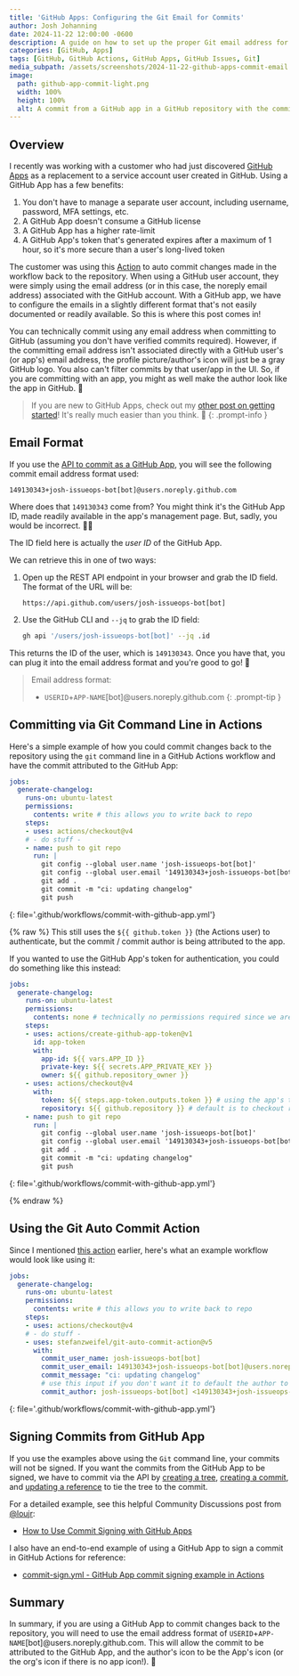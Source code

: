 ```yaml
---
title: 'GitHub Apps: Configuring the Git Email for Commits'
author: Josh Johanning
date: 2024-11-22 12:00:00 -0600
description: A guide on how to set up the proper Git email address for commits made by your GitHub App to ensure proper commit attribution
categories: [GitHub, Apps]
tags: [GitHub, GitHub Actions, GitHub Apps, GitHub Issues, Git]
media_subpath: /assets/screenshots/2024-11-22-github-apps-commit-email
image:
  path: github-app-commit-light.png
  width: 100%
  height: 100%
  alt: A commit from a GitHub app in a GitHub repository with the commit being attributed to the app
---
```


## Overview

I recently was working with a customer who had just discovered [GitHub Apps](/posts/github-apps/) as a replacement to a service account user created in GitHub. Using a GitHub App has a few benefits:

1. You don't have to manage a separate user account, including username, password, MFA settings, etc.
2. A GitHub App doesn't consume a GitHub license
3. A GitHub App has a higher rate-limit
4. A GitHub App's token that's generated expires after a maximum of 1 hour, so it's more secure than a user's long-lived token

The customer was using this [Action](https://github.com/stefanzweifel/git-auto-commit-action) to auto commit changes made in the workflow back to the repository. When using a GitHub user account, they were simply using the email address (or in this case, the noreply email address) associated with the GitHub account. With a GitHub app, we have to configure the emails in a slightly different format that's not easily documented or readily available. So this is where this post comes in!

You can technically commit using any email address when committing to GitHub (assuming you don't have verified commits required). However, if the committing email address isn't associated directly with a GitHub user's (or app's) email address, the profile picture/author's icon will just be a gray GitHub logo. You also can't filter commits by that user/app in the UI. So, if you are committing with an app, you might as well make the author look like the app in GitHub. 🤖

> If you are new to GitHub Apps, check out my [other post on getting started](/posts/github-apps/)! It's really much easier than you think. 🚀
{: .prompt-info }

## Email Format

If you use the [API to commit as a GitHub App](https://github.com/orgs/community/discussions/50055), you will see the following commit email address format used:

```text
149130343+josh-issueops-bot[bot]@users.noreply.github.com
```

Where does that `149130343` come from? You might think it's the GitHub App ID, made readily available in the app's management page. But, sadly, you would be incorrect. 🤦‍♂️

The ID field here is actually the *user ID* of the GitHub App.

We can retrieve this in one of two ways:

1. Open up the REST API endpoint in your browser and grab the ID field. The format of the URL will be:

    ```text
    https://api.github.com/users/josh-issueops-bot[bot]
    ```

2. Use the GitHub CLI and `--jq` to grab the ID field:

    ```bash
    gh api '/users/josh-issueops-bot[bot]' --jq .id
    ```

This returns the ID of the user, which is `149130343`. Once you have that, you can plug it into the email address format and you're good to go! 🚀

> Email address format:
>
> - `USERID`+`APP-NAME`[bot]@users.noreply.github.com
{: .prompt-tip }

## Committing via Git Command Line in Actions

Here's a simple example of how you could commit changes back to the repository using the `git` command line in a GitHub Actions workflow and have the commit attributed to the GitHub App:

```yml
jobs:
  generate-changelog:
    runs-on: ubuntu-latest
    permissions:
      contents: write # this allows you to write back to repo
    steps:
    - uses: actions/checkout@v4
    # - do stuff -
    - name: push to git repo
      run: |
        git config --global user.name 'josh-issueops-bot[bot]'
        git config --global user.email '149130343+josh-issueops-bot[bot]@users.noreply.github.com'
        git add .
        git commit -m "ci: updating changelog"
        git push
```
{: file='.github/workflows/commit-with-github-app.yml'}

{% raw %}
This still uses the `${{ github.token }}` (the Actions user) to authenticate, but the commit / commit author is being attributed to the app.

If you wanted to use the GitHub App's token for authentication, you could do something like this instead:

```yml
jobs:
  generate-changelog:
    runs-on: ubuntu-latest
    permissions:
      contents: none # technically no permissions required since we are using the App's auth token here 
    steps:
    - uses: actions/create-github-app-token@v1
      id: app-token
      with:
        app-id: ${{ vars.APP_ID }}
        private-key: ${{ secrets.APP_PRIVATE_KEY }}
        owner: ${{ github.repository_owner }}
    - uses: actions/checkout@v4
      with:
        token: ${{ steps.app-token.outputs.token }} # using the app's token to establish auth
        repository: ${{ github.repository }} # default is to checkout repo of the workflow
    - name: push to git repo
      run: |
        git config --global user.name 'josh-issueops-bot[bot]'
        git config --global user.email '149130343+josh-issueops-bot[bot]@users.noreply.github.com'
        git add .
        git commit -m "ci: updating changelog"
        git push
```
{: file='.github/workflows/commit-with-github-app.yml'}

{% endraw %}

## Using the Git Auto Commit Action

Since I mentioned [this action](https://github.com/stefanzweifel/git-auto-commit-action) earlier, here's what an example workflow would look like using it:

```yml
jobs:
  generate-changelog:
    runs-on: ubuntu-latest
    permissions:
      contents: write # this allows you to write back to repo
    steps:
    - uses: actions/checkout@v4
    # - do stuff -
    - uses: stefanzweifel/git-auto-commit-action@v5
      with:
        commit_user_name: josh-issueops-bot[bot]
        commit_user_email: 149130343+josh-issueops-bot[bot]@users.noreply.github.com
        commit_message: "ci: updating changelog"
        # use this input if you don't want it to default the author to the user triggering the workflow
        commit_author: josh-issueops-bot[bot] <149130343+josh-issueops-bot[bot]@users.noreply.github.com>
```
{: file='.github/workflows/commit-with-github-app.yml'}

## Signing Commits from GitHub App

If you use the examples above using the `Git` command line, your commits will not be signed. If you want the commits from the GitHub App to be signed, we have to commit via the API by [creating a tree](https://docs.github.com/en/rest/git/trees?apiVersion=2022-11-28#create-a-tree), [creating a commit](https://docs.github.com/en/rest/git/commits?apiVersion=2022-11-28#create-a-commit), and [updating a reference](https://docs.github.com/en/rest/git/refs?apiVersion=2022-11-28#update-a-reference) to tie the tree to the commit.

For a detailed example, see this helpful Community Discussions post from [@loujr](https://github.com/loujr/):

- [How to Use Commit Signing with GitHub Apps](https://github.com/orgs/community/discussions/50055)

I also have an end-to-end example of using a GitHub App to sign a commit in GitHub Actions for reference:

- [commit-sign.yml - GitHub App commit signing example in Actions](https://github.com/joshjohanning-org/commit-sign-app/blob/main/.github/workflows/commit-sign.yml#L80-L153)

## Summary

In summary, if you are using a GitHub App to commit changes back to the repository, you will need to use the email address format of `USERID`+`APP-NAME`[bot]@users.noreply.github.com. This will allow the commit to be attributed to the GitHub App, and the author's icon to be the App's icon (or the org's icon if there is no app icon!). 🤖
